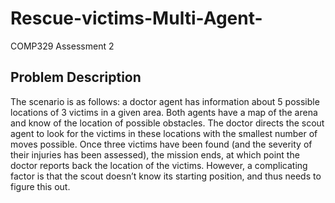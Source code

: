 # Rescue-victims-Multi-Agent-
COMP329 Assessment 2
## Problem Description
The scenario is as follows: a doctor agent has information about 5 possible locations of 3 victims in a given area.  Both agents have a map of the arena and know of the location of possible obstacles.  The doctor directs the scout agent to look for the victims in these locations with the smallest number of moves possible.  Once three victims have been found (and the severity of their injuries has been assessed), the mission ends, at which point the doctor reports back the location of the victims.  However, a complicating factor is that the scout doesn’t know its starting position, and thus needs to figure this out.  
##
